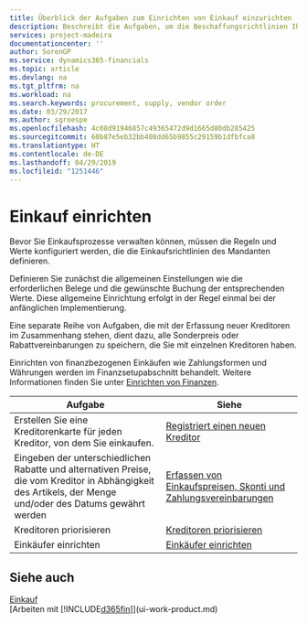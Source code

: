 ```yaml
---
title: Überblick der Aufgaben zum Einrichten von Einkauf einzurichten | Microsoft Docs
description: Beschreibt die Aufgaben, um die Beschaffungsrichtlinien Ihres Mandanten festzulegen und Ihre Einkaufsprozesse einzurichten.
services: project-madeira
documentationcenter: ''
author: SorenGP
ms.service: dynamics365-financials
ms.topic: article
ms.devlang: na
ms.tgt_pltfrm: na
ms.workload: na
ms.search.keywords: procurement, supply, vendor order
ms.date: 03/29/2017
ms.author: sgroespe
ms.openlocfilehash: 4c08d91946857c49365472d9d1665d80db285425
ms.sourcegitcommit: 60b87e5eb32bb408dd65b9855c29159b1dfbfca8
ms.translationtype: HT
ms.contentlocale: de-DE
ms.lasthandoff: 04/29/2019
ms.locfileid: "1251446"
---
```

# <a name="setting-up-purchasing"></a>Einkauf einrichten
Bevor Sie Einkaufsprozesse verwalten können, müssen die Regeln und Werte konfiguriert werden, die die Einkaufsrichtlinien des Mandanten definieren.

Definieren Sie zunächst die allgemeinen Einstellungen wie die erforderlichen Belege und die gewünschte Buchung der entsprechenden Werte. Diese allgemeine Einrichtung erfolgt in der Regel einmal bei der anfänglichen Implementierung.

Eine separate Reihe von Aufgaben, die mit der Erfassung neuer Kreditoren im Zusammenhang stehen, dient dazu, alle Sonderpreis oder Rabattvereinbarungen zu speichern, die Sie mit einzelnen Kreditoren haben.

Einrichten von finanzbezogenen Einkäufen wie Zahlungsformen und Währungen werden im Finanzsetupabschnitt behandelt. Weitere Informationen finden Sie unter [Einrichten von Finanzen](finance-setup-finance.md).

| Aufgabe | Siehe |
| --- | --- |
| Erstellen Sie eine Kreditorenkarte für jeden Kreditor, von dem Sie einkaufen.|[Registriert einen neuen Kreditor](purchasing-how-register-new-vendors.md) |
| Eingeben der unterschiedlichen Rabatte und alternativen Preise, die vom Kreditor in Abhängigkeit des Artikels, der Menge und/oder des Datums gewährt werden |[Erfassen von Einkaufspreisen, Skonti und Zahlungsvereinbarungen](purchasing-how-record-purchase-price-discount-payment-agreements.md) |
| Kreditoren priorisieren |[Kreditoren priorisieren](purchasing-how-prioritize-vendors.md) |
| Einkäufer einrichten |[Einkäufer einrichten](purchasing-how-setup-purchasers.md) |

## <a name="see-also"></a>Siehe auch
[Einkauf](purchasing-manage-purchasing.md)  
[Arbeiten mit [!INCLUDE[d365fin](includes/d365fin_md.md)]](ui-work-product.md)
